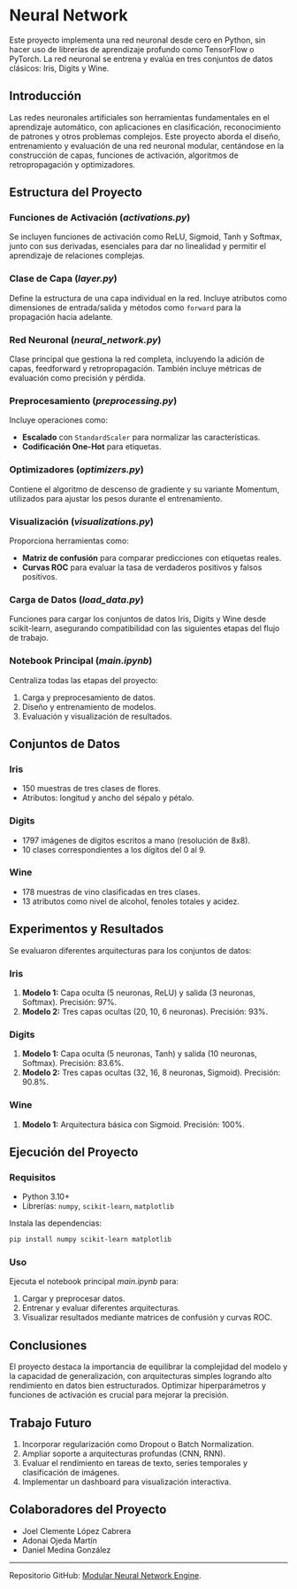 # Neural Network

Este proyecto implementa una red neuronal desde cero en Python, sin hacer uso de librerías de aprendizaje profundo como TensorFlow o PyTorch. La red neuronal se entrena y evalúa en tres conjuntos de datos clásicos: Iris, Digits y Wine.

## Introducción

Las redes neuronales artificiales son herramientas fundamentales en el aprendizaje automático, con aplicaciones en clasificación, reconocimiento de patrones y otros problemas complejos. Este proyecto aborda el diseño, entrenamiento y evaluación de una red neuronal modular, centándose en la construcción de capas, funciones de activación, algoritmos de retropropagación y optimizadores.

## Estructura del Proyecto

### Funciones de Activación (*activations.py*)
Se incluyen funciones de activación como ReLU, Sigmoid, Tanh y Softmax, junto con sus derivadas, esenciales para dar no linealidad y permitir el aprendizaje de relaciones complejas.

### Clase de Capa (*layer.py*)
Define la estructura de una capa individual en la red. Incluye atributos como dimensiones de entrada/salida y métodos como `forward` para la propagación hacia adelante.

### Red Neuronal (*neural_network.py*)
Clase principal que gestiona la red completa, incluyendo la adición de capas, feedforward y retropropagación. También incluye métricas de evaluación como precisión y pérdida.

### Preprocesamiento (*preprocessing.py*)
Incluye operaciones como:
- **Escalado** con `StandardScaler` para normalizar las características.
- **Codificación One-Hot** para etiquetas.

### Optimizadores (*optimizers.py*)
Contiene el algoritmo de descenso de gradiente y su variante Momentum, utilizados para ajustar los pesos durante el entrenamiento.

### Visualización (*visualizations.py*)
Proporciona herramientas como:
- **Matriz de confusión** para comparar predicciones con etiquetas reales.
- **Curvas ROC** para evaluar la tasa de verdaderos positivos y falsos positivos.

### Carga de Datos (*load_data.py*)
Funciones para cargar los conjuntos de datos Iris, Digits y Wine desde scikit-learn, asegurando compatibilidad con las siguientes etapas del flujo de trabajo.

### Notebook Principal (*main.ipynb*)
Centraliza todas las etapas del proyecto:
1. Carga y preprocesamiento de datos.
2. Diseño y entrenamiento de modelos.
3. Evaluación y visualización de resultados.

## Conjuntos de Datos

### Iris
- 150 muestras de tres clases de flores.
- Atributos: longitud y ancho del sépalo y pétalo.

### Digits
- 1797 imágenes de dígitos escritos a mano (resolución de 8x8).
- 10 clases correspondientes a los dígitos del 0 al 9.

### Wine
- 178 muestras de vino clasificadas en tres clases.
- 13 atributos como nivel de alcohol, fenoles totales y acidez.

## Experimentos y Resultados

Se evaluaron diferentes arquitecturas para los conjuntos de datos:

### Iris
1. **Modelo 1:** Capa oculta (5 neuronas, ReLU) y salida (3 neuronas, Softmax). Precisión: 97%.
2. **Modelo 2:** Tres capas ocultas (20, 10, 6 neuronas). Precisión: 93%.

### Digits
1. **Modelo 1:** Capa oculta (5 neuronas, Tanh) y salida (10 neuronas, Softmax). Precisión: 83.6%.
2. **Modelo 2:** Tres capas ocultas (32, 16, 8 neuronas, Sigmoid). Precisión: 90.8%.

### Wine
1. **Modelo 1:** Arquitectura básica con Sigmoid. Precisión: 100%.

## Ejecución del Proyecto

### Requisitos
- Python 3.10+
- Librerías: `numpy`, `scikit-learn`, `matplotlib`

Instala las dependencias:
```bash
pip install numpy scikit-learn matplotlib
```

### Uso
Ejecuta el notebook principal *main.ipynb* para:
1. Cargar y preprocesar datos.
2. Entrenar y evaluar diferentes arquitecturas.
3. Visualizar resultados mediante matrices de confusión y curvas ROC.

## Conclusiones
El proyecto destaca la importancia de equilibrar la complejidad del modelo y la capacidad de generalización, con arquitecturas simples logrando alto rendimiento en datos bien estructurados. Optimizar hiperparámetros y funciones de activación es crucial para mejorar la precisión.

## Trabajo Futuro
1. Incorporar regularización como Dropout o Batch Normalization.
2. Ampliar soporte a arquitecturas profundas (CNN, RNN).
3. Evaluar el rendimiento en tareas de texto, series temporales y clasificación de imágenes.
4. Implementar un dashboard para visualización interactiva.

## Colaboradores del Proyecto
- Joel Clemente López Cabrera
- Adonai Ojeda Martín
- Daniel Medina González

---

Repositorio GitHub: [Modular Neural Network Engine](https://github.com/adoojeda/ModularNNEngine).

